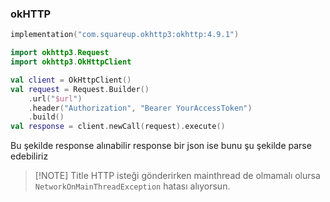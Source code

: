 ### okHTTP
```kotlin
implementation("com.squareup.okhttp3:okhttp:4.9.1")
```

```kotlin
import okhttp3.Request  
import okhttp3.OkHttpClient

val client = OkHttpClient()  
val request = Request.Builder()
    .url("$url")  
    .header("Authorization", "Bearer YourAccessToken")
    .build()  
val response = client.newCall(request).execute()
```

Bu şekilde response alınabilir response bir json ise bunu şu şekilde parse edebiliriz



> [!NOTE] Title
> HTTP isteği gönderirken mainthread de olmamalı olursa `NetworkOnMainThreadException` hatası alıyorsun.
